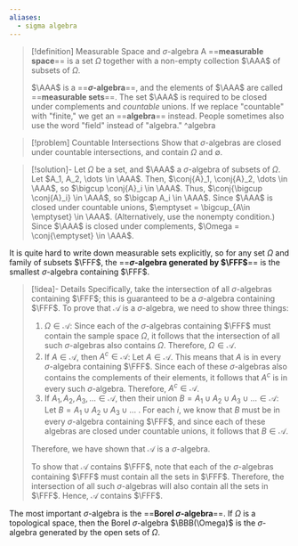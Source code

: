 ```yaml
---
aliases:
  - sigma algebra
---
```

> [!definition] Measurable Space and $\sigma$-algebra
> A ==**measurable space**== is a set $\Omega$ together with a non-empty collection $\AAA$ of subsets of $\Omega$.
> 
>$\AAA$ is a ==**$\sigma$-algebra**==, and the elements of $\AAA$ are called ==**measurable sets**==. The set $\AAA$ is required to be closed under complements and *countable* unions. If we replace \"countable\" with \"finite,\" we get an ==**algebra**== instead. 
>People sometimes also use the word "field" instead of "algebra."
>^algebra

> [!problem] Countable Intersections
 Show that $\sigma$-algebras are closed under countable intersections, and contain $\Omega$ and $\emptyset$. 
 
> [!solution]- 
 Let $\Omega$ be a set, and $\AAA$ a $\sigma$-algebra of subsets of $\Omega$. Let $A_1, A_2, \dots \in \AAA$. Then, $\conj{A}_1, \conj{A}_2, \dots \in \AAA$, so $\bigcup \conj{A}_i \in \AAA$. Thus, $\conj{\bigcup \conj{A}_i} \in \AAA$, so $\bigcap A_i \in \AAA$. Since $\AAA$ is closed under countable unions, $\emptyset = \bigcup_{A\in \emptyset} \in \AAA$. (Alternatively, use the nonempty condition.) Since $\AAA$ is closed under complements, $\Omega = \conj{\emptyset} \in \AAA$. 

 It is quite hard to write down measurable sets explicitly, so for any set $\Omega$ and family of subsets $\FFF$, the ==**$\sigma$-algebra generated by $\FFF$**== is the smallest $\sigma$-algebra containing $\FFF$. 
 
> [!idea]- Details
Specifically, take the intersection of all $\sigma$-algebras containing $\FFF$; this is guaranteed to be a $\sigma$-algebra containing $\FFF$.
To prove that $\mathcal{A}$ is a $\sigma$-algebra, we need to show three things:
>1. $\Omega \in \mathcal{A}$: Since each of the $\sigma$-algebras containing $\FFF$ must contain the sample space $\Omega$, it follows that the intersection of all such $\sigma$-algebras also contains $\Omega$. Therefore, $\Omega \in \mathcal{A}$.
>2. If $A \in \mathcal{A}$, then $A^c \in \mathcal{A}$: Let $A \in \mathcal{A}$. This means that $A$ is in every $\sigma$-algebra containing $\FFF$. Since each of these $\sigma$-algebras also contains the complements of their elements, it follows that $A^c$ is in every such $\sigma$-algebra. Therefore, $A^c \in \mathcal{A}$.
>3. If $A_1, A_2, A_3, ... \in \mathcal{A}$, then their union $B = A_1\cup A_2\cup A_3\cup ...  \in \mathcal{A}$: Let $B = A_1\cup A_2\cup A_3\cup ...$ . For each $i$, we know that $B$ must be in every $\sigma$-algebra containing $\FFF$, and since each of these algebras are closed under countable unions, it follows that $B \in \mathcal{A}$.
>
>Therefore, we have shown that $\mathcal{A}$ is a $\sigma$-algebra.
>
>To show that $\mathcal{A}$ contains $\FFF$, note that each of the $\sigma$-algebras containing $\FFF$ must contain all the sets in $\FFF$. Therefore, the intersection of all such $\sigma$-algebras will also contain all the sets in $\FFF$. Hence, $\mathcal{A}$ contains $\FFF$.

 The most important $\sigma$-algebra is the ==**Borel $\sigma$-algebra**==. If $\Omega$ is a topological space, then the Borel $\sigma$-algebra $\BBB(\Omega)$ is the $\sigma$-algebra generated by the open sets of $\Omega$.